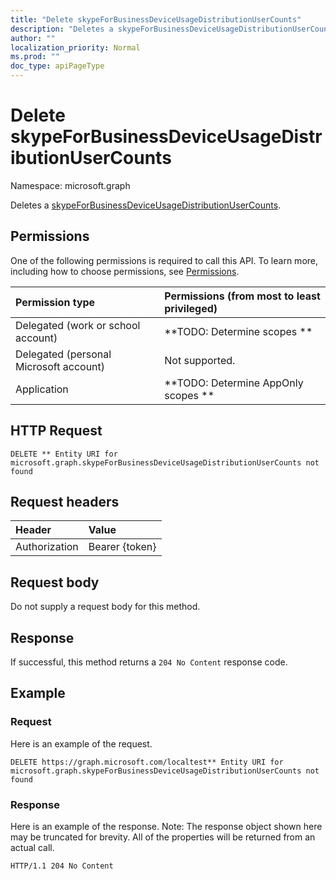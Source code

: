 ```yaml
---
title: "Delete skypeForBusinessDeviceUsageDistributionUserCounts"
description: "Deletes a skypeForBusinessDeviceUsageDistributionUserCounts."
author: ""
localization_priority: Normal
ms.prod: ""
doc_type: apiPageType
---
```


# Delete skypeForBusinessDeviceUsageDistributionUserCounts

Namespace: microsoft.graph

Deletes a [skypeForBusinessDeviceUsageDistributionUserCounts](../resources/skypeforbusinessdeviceusagedistributionusercounts.md).

## Permissions
One of the following permissions is required to call this API. To learn more, including how to choose permissions, see [Permissions](/concepts/permissions-reference.md).

|Permission type|Permissions (from most to least privileged)|
|:---|:---|
|Delegated (work or school account)|**TODO: Determine scopes **|
|Delegated (personal Microsoft account)|Not supported.|
|Application|**TODO: Determine AppOnly scopes **|

## HTTP Request
<!-- {
  "blockType": "ignored"
}
-->
``` http
DELETE ** Entity URI for microsoft.graph.skypeForBusinessDeviceUsageDistributionUserCounts not found
```

## Request headers
|Header|Value|
|:---|:---|
|Authorization|Bearer {token}|

## Request body
Do not supply a request body for this method.

## Response
If successful, this method returns a `204 No Content` response code.

## Example

### Request
Here is an example of the request.
<!-- {
  "blockType": "request",
  "name": "delete_skypeforbusinessdeviceusagedistributionusercounts"
}
-->
``` http
DELETE https://graph.microsoft.com/localtest** Entity URI for microsoft.graph.skypeForBusinessDeviceUsageDistributionUserCounts not found
```

### Response
Here is an example of the response. Note: The response object shown here may be truncated for brevity. All of the properties will be returned from an actual call.
<!-- {
  "blockType": "response",
  "truncated": true
}
-->
``` http
HTTP/1.1 204 No Content
```

